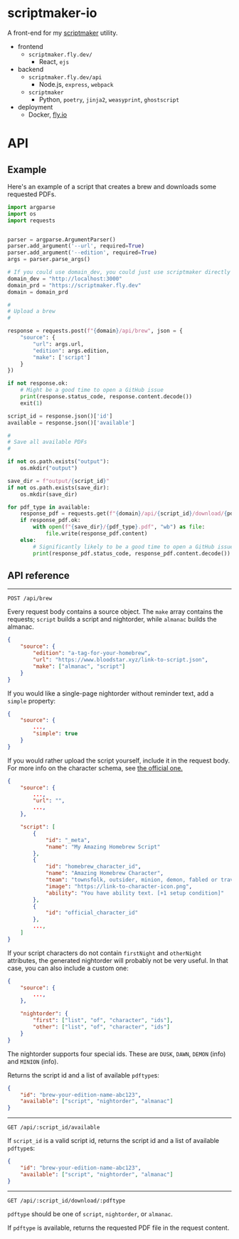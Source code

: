 # scriptmaker-io

A front-end for my [scriptmaker](https://github.com/rsarvar1a/scriptmaker) utility.


- frontend
    - `scriptmaker.fly.dev/`
        - React, `ejs`
- backend
    - `scriptmaker.fly.dev/api`
        - Node.js, `express`, `webpack`
    - `scriptmaker`
        - Python, `poetry`, `jinja2`, `weasyprint`, `ghostscript`
- deployment
    - Docker, [fly.io](https://fly.io)

# API

## Example

Here's an example of a script that creates a brew and downloads some requested PDFs.

```python
import argparse
import os
import requests


parser = argparse.ArgumentParser()
parser.add_argument('--url', required=True)
parser.add_argument('--edition', required=True)
args = parser.parse_args()

# If you could use domain_dev, you could just use scriptmaker directly instead...
domain_dev = "http://localhost:3000" 
domain_prd = "https://scriptmaker.fly.dev"
domain = domain_prd

#
# Upload a brew
#

response = requests.post(f"{domain}/api/brew", json = {
    "source": {
        "url": args.url,
        "edition": args.edition,
        "make": ['script']
    }
})

if not response.ok:
    # Might be a good time to open a GitHub issue
    print(response.status_code, response.content.decode())
    exit(1)

script_id = response.json()['id']
available = response.json()['available']

#
# Save all available PDFs
#

if not os.path.exists("output"):
    os.mkdir("output")

save_dir = f"output/{script_id}"
if not os.path.exists(save_dir):
    os.mkdir(save_dir)

for pdf_type in available:
    response_pdf = requests.get(f"{domain}/api/{script_id}/download/{pdf_type}")
    if response_pdf.ok:
        with open(f"{save_dir}/{pdf_type}.pdf", "wb") as file:
            file.write(response_pdf.content)
    else:
        # Significantly likely to be a good time to open a GitHub issue
        print(response_pdf.status_code, response_pdf.content.decode())
```

## API reference

***

```http
POST /api/brew
```

Every request body contains a source object. The `make` array contains the requests; `script` builds a script and nightorder, while `almanac` builds the almanac.

```json
{
    "source": {
        "edition": "a-tag-for-your-homebrew",
        "url": "https://www.bloodstar.xyz/link-to-script.json",
        "make": ["almanac", "script"]
    }
}
```

If you would like a single-page nightorder without reminder text, add a `simple` property:

```json
{
    "source": {
        ...,
        "simple": true
    }
}
```

If you would rather upload the script yourself, include it in the request body. For more info on the character schema, see [the official one.](https://github.com/ThePandemoniumInstitute/botc-release)

```json
{
    "source": {
        ...,
        "url": "",
        ...,
    },

    "script": [
        {
            "id": "_meta",
            "name": "My Amazing Homebrew Script"
        },
        {
            "id": "homebrew_character_id",
            "name": "Amazing Homebrew Character",
            "team": "townsfolk, outsider, minion, demon, fabled or traveler",
            "image": "https://link-to-character-icon.png",
            "ability": "You have ability text. [+1 setup condition]"
        },
        {
            "id": "official_character_id"
        },
        ...,
    ]
}
```

If your script characters do not contain `firstNight` and `otherNight` attributes, the generated
nightorder will probably not be very useful. In that case, you can also include a custom one:

```json
{
    "source": {
        ...,
    },

    "nightorder": {
        "first": ["list", "of", "character", "ids"],
        "other": ["list", "of", "character", "ids"]
    }
}
```

The nightorder supports four special ids. These are `DUSK`, `DAWN`, `DEMON` (info) and `MINION` (info).

Returns the script id and a list of available `pdftype`s:
```json
{
    "id": "brew-your-edition-name-abc123",
    "available": ["script", "nightorder", "almanac"]
}
```

***

```http
GET /api/:script_id/available
```

If `script_id` is a valid script id, returns the script id and a list of available `pdftype`s:
```json
{
    "id": "brew-your-edition-name-abc123",
    "available": ["script", "nightorder", "almanac"]
}
```

***

```http
GET /api/:script_id/download/:pdftype
```

`pdftype` should be one of `script`, `nightorder`, or `almanac`.

If `pdftype` is available, returns the requested PDF file in the request content.